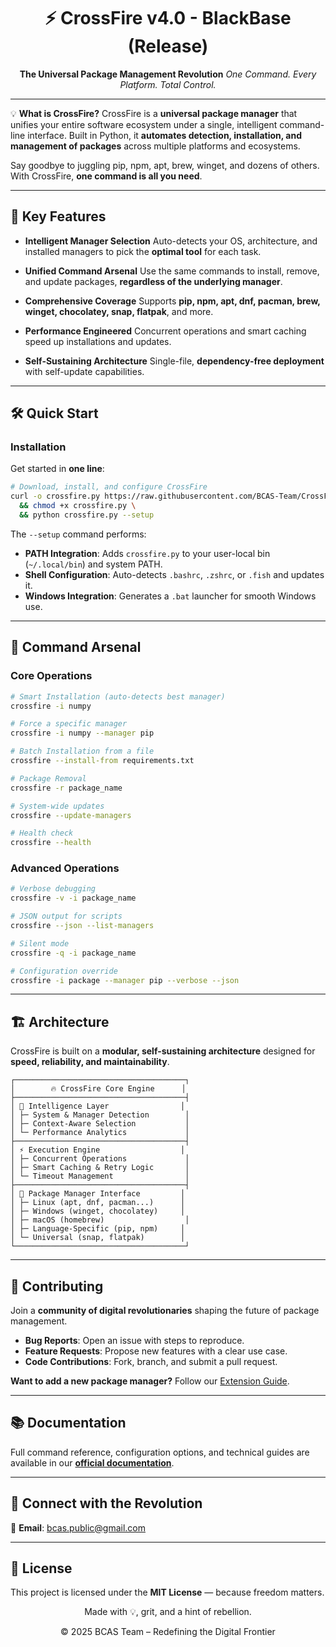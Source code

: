<div align="center">

# ⚡ CrossFire v4.0 - BlackBase (Release)

**The Universal Package Management Revolution**
*One Command. Every Platform. Total Control.*

</div>

---

💡 **What is CrossFire?**
CrossFire is a **universal package manager** that unifies your entire software ecosystem under a single, intelligent command-line interface. Built in Python, it **automates detection, installation, and management of packages** across multiple platforms and ecosystems.

Say goodbye to juggling pip, npm, apt, brew, winget, and dozens of others. With CrossFire, **one command is all you need**.

---

## 🚀 Key Features

* **Intelligent Manager Selection**
  Auto-detects your OS, architecture, and installed managers to pick the **optimal tool** for each task.

* **Unified Command Arsenal**
  Use the same commands to install, remove, and update packages, **regardless of the underlying manager**.

* **Comprehensive Coverage**
  Supports **pip, npm, apt, dnf, pacman, brew, winget, chocolatey, snap, flatpak**, and more.

* **Performance Engineered**
  Concurrent operations and smart caching speed up installations and updates.

* **Self-Sustaining Architecture**
  Single-file, **dependency-free deployment** with self-update capabilities.

---

## 🛠️ Quick Start

### Installation

Get started in **one line**:

```bash
# Download, install, and configure CrossFire
curl -o crossfire.py https://raw.githubusercontent.com/BCAS-Team/CrossFire/main/CrossFireL/crossfire.py \
  && chmod +x crossfire.py \
  && python crossfire.py --setup
```

The `--setup` command performs:

* **PATH Integration**: Adds `crossfire.py` to your user-local bin (`~/.local/bin`) and system PATH.
* **Shell Configuration**: Auto-detects `.bashrc`, `.zshrc`, or `.fish` and updates it.
* **Windows Integration**: Generates a `.bat` launcher for smooth Windows use.

---

## 🎯 Command Arsenal

### Core Operations

```bash
# Smart Installation (auto-detects best manager)
crossfire -i numpy

# Force a specific manager
crossfire -i numpy --manager pip

# Batch Installation from a file
crossfire --install-from requirements.txt

# Package Removal
crossfire -r package_name

# System-wide updates
crossfire --update-managers

# Health check
crossfire --health
```

### Advanced Operations

```bash
# Verbose debugging
crossfire -v -i package_name

# JSON output for scripts
crossfire --json --list-managers

# Silent mode
crossfire -q -i package_name

# Configuration override
crossfire -i package --manager pip --verbose --json
```

---

## 🏗️ Architecture

CrossFire is built on a **modular, self-sustaining architecture** designed for **speed, reliability, and maintainability**.

```
┌──────────────────────────────────────┐
│        🔥 CrossFire Core Engine      │
├──────────────────────────────────────┤
│ 🧠 Intelligence Layer                │
│ ├─ System & Manager Detection        │
│ ├─ Context-Aware Selection           │
│ └─ Performance Analytics             │
├──────────────────────────────────────┤
│ ⚡ Execution Engine                  │
│ ├─ Concurrent Operations             │
│ ├─ Smart Caching & Retry Logic       │
│ └─ Timeout Management                │
├──────────────────────────────────────┤
│ 📡 Package Manager Interface         │
│ ├─ Linux (apt, dnf, pacman...)      │
│ ├─ Windows (winget, chocolatey)     │
│ ├─ macOS (homebrew)                  │
│ ├─ Language-Specific (pip, npm)     │
│ └─ Universal (snap, flatpak)        │
└──────────────────────────────────────┘
```

---

## 🤝 Contributing

Join a **community of digital revolutionaries** shaping the future of package management.

* **Bug Reports**: Open an issue with steps to reproduce.
* **Feature Requests**: Propose new features with a clear use case.
* **Code Contributions**: Fork, branch, and submit a pull request.

**Want to add a new package manager?** Follow our [Extension Guide](#).

---

## 📚 Documentation

Full command reference, configuration options, and technical guides are available in our **[official documentation](#)**.

---

## 🔗 Connect with the Revolution

📧 **Email**: [bcas.public@gmail.com](mailto:bcas.public@gmail.com)

---

## 📄 License

This project is licensed under the **MIT License** — because freedom matters.

<div align="center">

Made with 💡, grit, and a hint of rebellion.

© 2025 BCAS Team – Redefining the Digital Frontier

</div>
